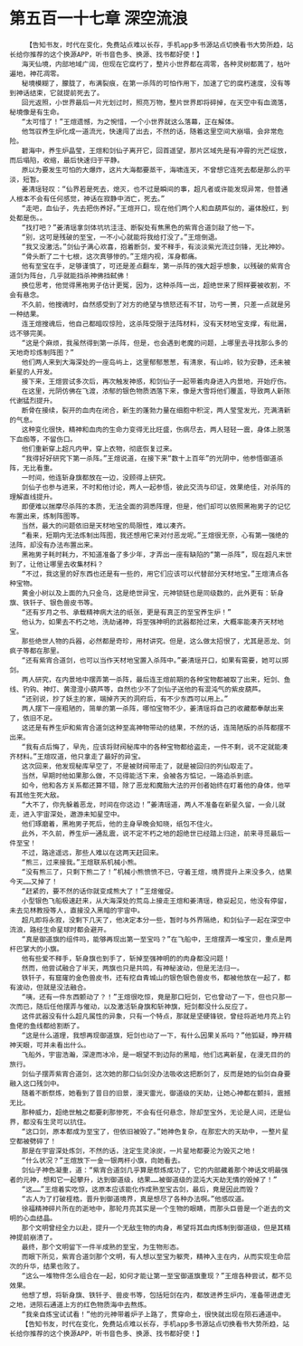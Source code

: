 # 第五百一十七章 深空流浪
        【告知书友，时代在变化，免费站点难以长存，手机app多书源站点切换看书大势所趋，站长给你推荐的这个换源APP，听书音色多、换源、找书都好使！】
       海天仙境，内部地域广阔，但现在它腐朽了，整片小世界都在凋零，各种灵树都蔫了，枯叶遍地，神花凋零。
       秘境模糊了，朦胧了，布满裂痕，在第一杀阵的可怕作用下，加速了它的腐朽速度，没有等到神话结束，它就提前死去了。
       回光返照，小世界最后一片光划过时，照亮万物，整片世界即将碎掉，在天空中有血滴落，秘境像是有生命。
       “太可惜了！”王煊遗憾，为之惋惜，一个小世界就这么落幕，正在解体。
       他驾驭养生炉化成一道流光，快速闯了出去，不然的话，随着这里空间大崩塌，会非常危险。
       碧海中，养生炉晶莹，王煊和剑仙子离开它，回首遥望，那片区域先是有冲霄的光芒绽放，而后塌陷，收缩，最后快速归于平静。
       原以为要发生可怕的大爆炸，这片大海都要蒸干，海啸连天，不曾想它连死去都是那么的平淡，短暂。
       姜清瑶轻叹：“仙界若是死去，熄灭，也不过是瞬间的事，超凡者或许能发现异常，但普通人根本不会有任何感觉，神话在寂静中消亡，死去。”
       “走吧，血仙子，先去把伤养好。”王煊开口，现在他们两个人和血葫芦似的，遍体殷红，到处都是伤。。
       “找打吧？”姜清瑶拿剑体坑坑洼洼、断裂处有焦黑色的紫宵合道剑敲了他一下。
       “别，这可是残破的至宝，一不小心就能将我给打没了。”王煊倒退。
       “我又没激活。”剑仙子满心欢喜，抱着断剑，爱不释手，有淡淡紫光流过剑锋，无比神妙。
       “骨头断了二十七根，这次真够惨的。”王煊内视，浑身都痛。
       他有至宝在手，足够谨慎了，可还是差点翻车，第一杀阵的强大超乎想象，以残破的紫宵合道剑为阵台，几乎就能挡杀神佛挡弑佛！
       换位思考，他觉得黑袍男子估计更冤，因为，这种杀阵一出，超绝世来了照样要被收割，不会有悬念。
       不久前，他搜魂时，自然感受到了对方的绝望与愤怒还有不甘，功亏一篑，只差一点就是另一种结果。
       连王煊搜魂后，他自己都暗叹惊险，这杀阵受限于法阵材料，没有天材地宝支撑，有纰漏，远不够完美。
       “这是个麻烦，我虽然得到第一杀阵，但是，也会遇到老魔的问题，上哪里去寻找那么多的天地奇珍炼制阵图？”
       他们两人来到大海深处的一座岛屿上，这里郁郁葱葱，有清泉，有山岭，较为安静，还未被新星的人开发。
       接下来，王煊尝试多次后，再次触发神感，和剑仙子一起带着肉身进入内景地，开始疗伤。
       在这里，光阴仿佛在飞渡，浓郁的银色物质洒落下来，像是大雪将他们覆盖，导致两人新陈代谢猛烈提升。
       断骨在接续，裂开的血肉在闭合，新生的蓬勃力量在细胞中积淀，两人莹莹发光，充满清新的气息。
       这种变化很快，精神和血肉的生命力变得无比旺盛，伤病尽去，两人轻轻一震，身体上脱落下血痂等，不留伤口。
       他们重新穿上超凡内甲，穿上衣物，彻底恢复过来。
       “我得好好研究下第一杀阵。”王煊说道，在接下来“数十上百年”的光阴中，他参悟御道杀阵，无比看重。
       一时间，他连斩身旗都放在一边，没顾得上研究。
       剑仙子也参与进来，不时和他讨论，两人一起参悟，彼此交流与印证，效果绝佳，对杀阵的理解直线提升。
       即便难以揣摩尽杀阵的本质，无法全面的洞悉阵理，但是，他们却可以依照黑袍男子的记忆布置出来，炼制阵图等。
       当然，最大的问题依旧是天材地宝的局限性，难以凑齐。
       “看来，短期内无法炼制出阵图，我还想用它来对付恶龙呢。”王煊很无奈，心有第一强绝的法阵，却没有办法布置出来。
       黑袍男子耗时耗力，不知道准备了多少年，才弄出一座有缺陷的“第一杀阵”，现在超凡末世到了，让他让哪里去收集材料？
       “不过，我这里的好东西也还是有一些的，用它们应该可以代替部分天材地宝。”王煊清点各种宝物。
       黄金小树以及上面的九只金乌，这是绝世异宝，元神锁链也是同级数的，此外更有：斩身旗、铁钎子、银色兽皮书等。
       “还有岁月之书、承载精神病大法的纸张，更是有真正的至宝养生炉！”
       他认为，如果去不朽之地，洗劫诸神，将至强神明的武器都抢过来，大概率能凑齐天材地宝。
       那些绝世人物的兵器，必然都是奇珍，用材讲究。但是，这么做太招恨了，尤其是恶龙、剑疯子等都在那里。
       “还有紫宵合道剑，也可以当作天材地宝置入杀阵中。”姜清瑶开口，如果有需要，她可以掷剑。
       两人研究，在内景地中摆弄第一杀阵，最后连王煊前期的各种宝物都被取了出来，短剑、鱼线、钓钩、神灯、黄澄澄小葫芦等，自然也少不了剑仙子送他的有混沌气的紫皮葫芦。
       “还别说，抄了妖主的家，端掉齐天的洞府后，有不少东西可以用上。”
       两人摆下一座粗陋的，简单的第一杀阵，哪怕宝物不少，姜清瑶将自己的收藏都奉献出来了，依旧不足。
       这还是有养生炉和紫宵合道剑这种至高神物带动的结果，不然的话，连简陋版的杀阵都摆不出来。
       “我有点后悔了，早先，应该将财阀秘库中的各种宝物都给盗走，一件不剩，说不定就能凑齐材料。”王煊叹道，他只拿走了最好的异宝。
       这次回来，他发现秘库早空了，不是被财阀带走了，就是被回归的列仙取走了。
       当然，早期时他如果那么做，不见得能活下来，会被各方惦记，一路追杀到底。
       如今，他和各方关系都还算不错，除了恶龙和魔胎大法的开创者始终在盯着他的身体，他罕有其他生死大敌。
       “大不了，你先躲着恶龙，时间在你这边！”姜清瑶道，两人不准备在新星久留，一会儿就走，进入宇宙深处，遨游未知星空中。
       他们琢磨着，黑袍男子死后，他的主身早晚会知晓，纸包不住火。
       此外，不久前，养生炉一通乱震，说不定不朽之地的超绝世已经踏上归途，前来寻觅最后一件至宝！
       不过，路途遥远，那些人难以在这两天赶回来。
       “熊三，过来接我。”王煊联系机械小熊。
       “没有熊三了，只剩下熊二了！”机械小熊愤愤不已，守着王煊，境界提升上来没多久，结果今天……又掉了！
       “赶紧的，要不然的话你就变成熊大了！”王煊催促。
       小型银色飞船极速赶来，从大海深处的荒岛上接走王煊和姜清瑶，稳妥起见，他没有停留，未去见林教授等人，直接没入黑暗的宇宙中。
       超凡即将永寂，没剩下几天了，他决定本分一些，暂时与外界隔绝，和剑仙子一起在深空中流浪，路经生命星球时都会避开。
       “真是御道旗的组件吗，能够再现出第一至宝吗？”在飞船中，王煊摆弄一堆宝贝，重点是两杆巴掌大的小旗。
       他有些爱不释手，斩身旗也到手了，斩掉至强神明的的肉身都没问题！
       然而，他尝试融合了半天，两旗也只是共鸣，有神秘波动，但是无法归一。
       铁钎子，有窟窿的金色兽皮书，还有挖自青城山的银色银色兽皮书，都被他放在一起了，都有波动，但就是没法融合。
       “咦，还有一件东西颤动了？！”王煊很吃惊，竟是那口短剑，它也曾动了一下，但也只那一次而已，随后任他摆弄与催动，以及激活斩身旗和斩神旗，短剑都没什么反应了。
       这件武器没有什么超凡属性的异象，只有一个特点，那就是坚硬锋锐，曾经将逝地月亮上钓鱼佬的鱼线都给割断了。
       “这是什么道理，我想再现御道旗，短剑也动了一下，有什么因果关系吗？”他狐疑，睁开精神天眼，可并未看出什么。
       飞船外，宇宙浩瀚，深邃而冰冷，是一眼望不到边际的黑暗，他们远离新星，在漫无目的的旅行。
       剑仙子摆弄紫宵合道剑，这次她的那口仙剑没办法吸收这把断剑了，反而是她的仙剑自身要融入这口残剑中。
       随着不断祭炼，她看到了昔日的旧景，漫天雷光，御道级的天劫，让她心神都在颤抖，震撼无比。
       那种威力，超绝世触之都要刹那惨死，不会有任何悬念，除却至宝外，无论是人间，还是仙界，都没有生灵可以抗住。
       “这口剑，原本都成为至宝了，但依旧被毁了。”她神色复杂，在那宏大的天劫中，一整片星空都被劈碎了！
       那是在宇宙深处炼剑，不然的话，注定生灵涂炭，一片星地都要沦为毁灭之地！
       “什么状况？”王煊放下一金一银两杆小旗，向她看去。
       剑仙子神色凝重，道：“紫宵合道剑几乎算是祭炼成功了，它的内部藏着那个神话文明最强者的元神，想和它一起攀升，达到御道级，结果……被御道级的混沌大天劫无情的毁掉了！”
       “这……”王煊着实吃惊，这原本应该能化作成熟至宝古剑，最后，竟是因此而毁？
       “古人为了打破桎梏，晋升到御道境界，真是想尽了各种办法啊。”他感叹道。
       徐福精神碎片所在的逝地中，那轮月亮其实是一个生物的眼睛，而那头巨兽是一个逝去的文明的心血结晶。
       那个文明曾经全力以赴，提升一个无敌生物的肉身，希望将其血肉炼制到御道级，但是其精神提前崩溃了。
       最终，那个文明留下一件半成熟的至宝，为生物形态。
       而眼下所见，紫宵合道剑那个文明，有人想以至宝为躯壳，精神入主在内，从而实现生命层次的升华，结果也败了。
       “这么一堆物件怎么组合在一起，如何才能让第一至宝御道旗重现？”王煊各种尝试，都不见效果。
       他想了想，将斩身旗、铁钎子、兽皮书等，包括短剑在内，都放进养生炉内，准备带进虚无之地，进陨石通道上方的红色物质海中去熬炼。
       “我亲自炼宝试试看！”他的元神带着炉子上路了，贯穿命土，很快就出现在陨石通道中。
       【告知书友，时代在变化，免费站点难以长存，手机app多书源站点切换看书大势所趋，站长给你推荐的这个换源APP，听书音色多、换源、找书都好使！】